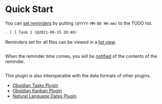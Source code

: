# Quick Start

You can [set reminders](/guide/set-reminders.html) by putting `(@YYYY-MM-DD HH:mm)` to the TODO list.

```markdown
- [ ] Task 1 (@2021-09-15 20:40)
```

Reminders set for all files can be viewed in a [list view](/guide/list-reminders.md).

<img :src="$withBase('/images/reminder-list.png')" width="300px">

When the reminder time comes, you will be [notified](/guide/notification.md) of the contents of the reminder.

<img :src="$withBase('/images/notification.png')" width="400px">

This plugin is also interoperable with the date formats of other plugins.

- [Obsidian Tasks Plugin](/guide/interop-tasks.md)
- [Obsidian Kanban Plugin](/guide/interop-kanban.md)
- [Natural Language Dates Plugin](/guide/interop-nldates.md)
